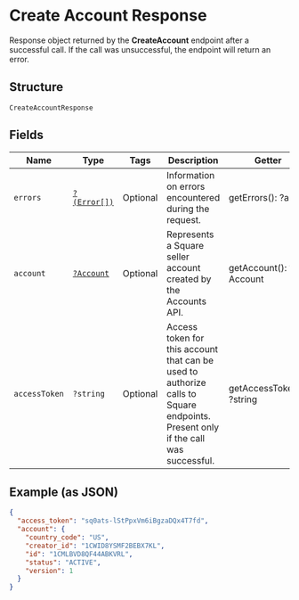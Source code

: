 
# Create Account Response

Response object returned by the __CreateAccount__ endpoint
after a successful call. If the call was unsuccessful, the endpoint will return an error.

## Structure

`CreateAccountResponse`

## Fields

| Name | Type | Tags | Description | Getter | Setter |
|  --- | --- | --- | --- | --- | --- |
| `errors` | [`?(Error[])`](../../doc/models/error.md) | Optional | Information on errors encountered during the request. | getErrors(): ?array | setErrors(?array errors): void |
| `account` | [`?Account`](../../doc/models/account.md) | Optional | Represents a Square seller account created by the Accounts API. | getAccount(): ?Account | setAccount(?Account account): void |
| `accessToken` | `?string` | Optional | Access token for this account that can be used to authorize calls to<br>Square endpoints. Present only if the call was successful. | getAccessToken(): ?string | setAccessToken(?string accessToken): void |

## Example (as JSON)

```json
{
  "access_token": "sq0ats-lStPpxVm6iBgzaDQx4T7fd",
  "account": {
    "country_code": "US",
    "creator_id": "1CWID8YSMF2BEBX7KL",
    "id": "1CMLBVD8QF44ABKVRL",
    "status": "ACTIVE",
    "version": 1
  }
}
```

